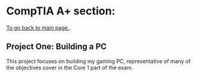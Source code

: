 # CompTIA A+ section: 

[To go back to main page.](../index.md).

## Project One: Building a PC

This project focuses on building my gaming PC, representative of many of the objectives cover in the Core 1 part of the exam.


